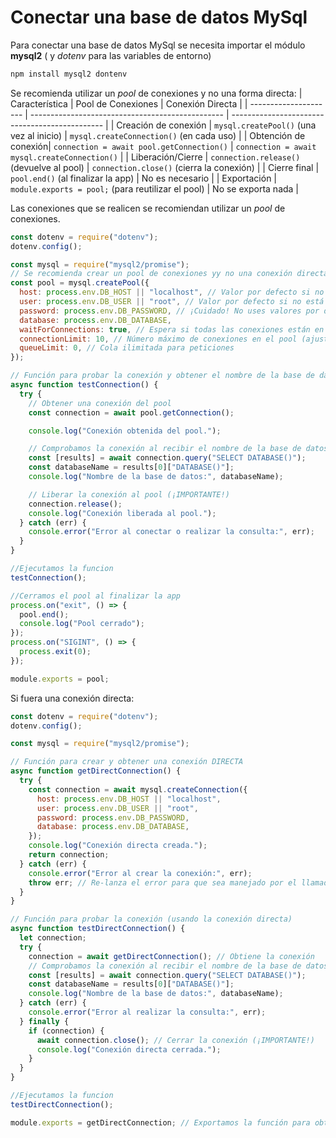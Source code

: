 # Conectar una base de datos MySql

Para conectar una base de datos MySql se necesita importar el módulo **mysql2** ( y _dotenv_ para las variables de entorno)

```bash
npm install mysql2 dontenv
```

Se recomienda utilizar un _pool_ de conexiones y no una forma directa:
| Característica | Pool de Conexiones | Conexión Directa |
| --------------------- | ------------------------------------------------ | ---------------------------------------------- |
| Creación de conexión | `mysql.createPool()` (una vez al inicio) | `mysql.createConnection()` (en cada uso) |
| Obtención de conexión| `connection = await pool.getConnection()` | `connection = await mysql.createConnection()` |
| Liberación/Cierre | `connection.release()` (devuelve al pool) | `connection.close()` (cierra la conexión) |
| Cierre final | `pool.end()` (al finalizar la app) | No es necesario |
| Exportación | `module.exports = pool;` (para reutilizar el pool) | No se exporta nada |

Las conexiones que se realicen se recomiendan utilizar un _pool_ de conexiones.

```javascript
const dotenv = require("dotenv");
dotenv.config();

const mysql = require("mysql2/promise");
// Se recomienda crear un pool de conexiones yy no una conexión directa
const pool = mysql.createPool({
  host: process.env.DB_HOST || "localhost", // Valor por defecto si no está en .env
  user: process.env.DB_USER || "root", // Valor por defecto si no está en .env
  password: process.env.DB_PASSWORD, // ¡Cuidado! No uses valores por defecto para contraseñas en producción
  database: process.env.DB_DATABASE,
  waitForConnections: true, // Espera si todas las conexiones están en uso
  connectionLimit: 10, // Número máximo de conexiones en el pool (ajustar según necesidad)
  queueLimit: 0, // Cola ilimitada para peticiones
});

// Función para probar la conexión y obtener el nombre de la base de datos
async function testConnection() {
  try {
    // Obtener una conexión del pool
    const connection = await pool.getConnection();

    console.log("Conexión obtenida del pool.");

    // Comprobamos la conexión al recibir el nombre de la base de datos
    const [results] = await connection.query("SELECT DATABASE()");
    const databaseName = results[0]["DATABASE()"];
    console.log("Nombre de la base de datos:", databaseName);

    // Liberar la conexión al pool (¡IMPORTANTE!)
    connection.release();
    console.log("Conexión liberada al pool.");
  } catch (err) {
    console.error("Error al conectar o realizar la consulta:", err);
  }
}

//Ejecutamos la funcion
testConnection();

//Cerramos el pool al finalizar la app
process.on("exit", () => {
  pool.end();
  console.log("Pool cerrado");
});
process.on("SIGINT", () => {
  process.exit(0);
});

module.exports = pool;
```

Si fuera una conexión directa:

```javascript
const dotenv = require("dotenv");
dotenv.config();

const mysql = require("mysql2/promise");

// Función para crear y obtener una conexión DIRECTA
async function getDirectConnection() {
  try {
    const connection = await mysql.createConnection({
      host: process.env.DB_HOST || "localhost",
      user: process.env.DB_USER || "root",
      password: process.env.DB_PASSWORD,
      database: process.env.DB_DATABASE,
    });
    console.log("Conexión directa creada.");
    return connection;
  } catch (err) {
    console.error("Error al crear la conexión:", err);
    throw err; // Re-lanza el error para que sea manejado por el llamador
  }
}

// Función para probar la conexión (usando la conexión directa)
async function testDirectConnection() {
  let connection;
  try {
    connection = await getDirectConnection(); // Obtiene la conexión
    // Comprobamos la conexión al recibir el nombre de la base de datos
    const [results] = await connection.query("SELECT DATABASE()");
    const databaseName = results[0]["DATABASE()"];
    console.log("Nombre de la base de datos:", databaseName);
  } catch (err) {
    console.error("Error al realizar la consulta:", err);
  } finally {
    if (connection) {
      await connection.close(); // Cerrar la conexión (¡IMPORTANTE!)
      console.log("Conexión directa cerrada.");
    }
  }
}

//Ejecutamos la funcion
testDirectConnection();

module.exports = getDirectConnection; // Exportamos la función para obtener la conexión
```
